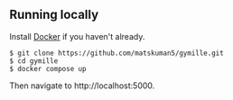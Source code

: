 ## Running locally

Install [Docker](https://www.docker.com/) if you haven't already.

```
$ git clone https://github.com/matskuman5/gymille.git
$ cd gymille
$ docker compose up
```

Then navigate to http://localhost:5000.
